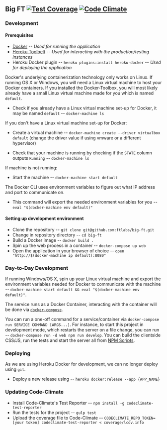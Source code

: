 ## Big FT [![Test Coverage](https://codeclimate.com/github/ftlabs/big-ft/badges/coverage.svg)](https://codeclimate.com/github/ftlabs/big-ft/coverage) [![Code Climate](https://codeclimate.com/github/ftlabs/big-ft/badges/gpa.svg)](https://codeclimate.com/github/ftlabs/big-ft)

### Development

#### Prerequisites
- [Docker](https://www.docker.com/docker-toolbox) -- _Used for running the application_
- [Heroku Toolbelt](https://toolbelt.heroku.com/) -- _Used for interacting with the production/testing instances_
- Heroku Docker plugin -- `heroku plugins:install heroku-docker` -- _Used for deploying the application_

Docker's underlying containerization technology only works on Linux. If running OS X or Windows, you will need a Linux virtual machine to host your Docker containers. If you installed the Docker-Toolbox, you will most likely already have a small Linux virtual machine made for you which is named `default`. 

- Check if you already have a Linux virtual machine set-up for Docker, it may be named `default` -- `docker-machine ls`

If you don't have a Linux virtual machine set-up for Docker:
  - Create a virtual machine -- `docker-machine create --driver virtualbox default` (change the driver value if using vmware or a different hypervisor)

- Check that your machine is running by checking if the `STATE` column outputs `Running` -- `docker-machine ls`

If machine is not running:
  - Start the machine -- `docker-machine start default`

The Docker CLI uses environment variables to figure out what IP address and port to communicate on.
- This command will export the needed environment variables for you -- `eval "$(docker-machine env default)"`

#### Setting up development environment
- Clone the repository -- `git clone git@github.com:ftlabs/big-ft.git`
- Change in repository directory -- `cd big-ft`
- Build a Docker image -- `docker build .`
- Spin up the web process in a container -- `docker-compose up web`
- Open the application in your browser of choice -- `open "http://$(docker-machine ip default):8080"`

### Day-to-Day Development
If running Windows/OS X, spin up your Linux virtual machine and export the environment variables needed for Docker to communicate with the machine -- `docker-machine start default && eval "$(docker-machine env default)"`.

The service runs as a Docker Container, interacting with the container will be done via [`docker-compose`](https://www.docker.com/docker-compose).

You can run a one-off command for a service/container via `docker-compose run SERVICE COMMAND [ARGS...]`. For instance, to start this project in development mode, which restarts the server on a file change, you can run -- `docker-compose run -d web npm run develop`. You can build the clientside CSS/JS, run the tests and start the server all from [NPM Scripts](https://docs.npmjs.com/cli/run-script).

### Deploying
As we are using Heroku Docker for development, we can no longer deploy using `git`.

- Deploy a new release using -- `heroku docker:release --app {APP_NAME}`

### Updating Code-Climate
- Install Code-Climate's Test Reporter -- `npm install -g codeclimate-test-reporter`
- Run the tests for the project -- `gulp test`
- Upload the coverage file to Code-Climate -- `CODECLIMATE_REPO_TOKEN=[your token] codeclimate-test-reporter < coverage/lcov.info`

